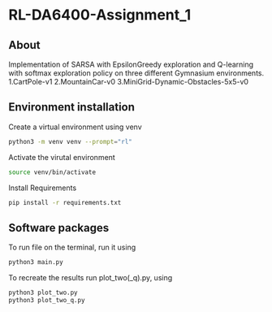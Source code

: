 # RL-DA6400-Assignment_1
## About
Implementation of SARSA with EpsilonGreedy exploration and Q-learning with softmax exploration policy on three different Gymnasium environments.
    1.CartPole-v1
    2.MountainCar-v0
    3.MiniGrid-Dynamic-Obstacles-5x5-v0

## Environment installation

Create a virtual environment using venv
```bash
python3 -m venv venv --prompt="rl"
```

Activate the virutal environment
```bash
source venv/bin/activate
```

Install Requirements 
```bash
pip install -r requirements.txt
```

## Software packages

To run file on the terminal, run it using 
```bash
python3 main.py
```
To recreate the results run plot_two(_q).py, using 
```bash
python3 plot_two.py
python3 plot_two_q.py
```